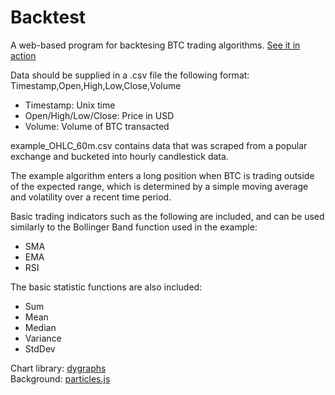 # Backtest
A web-based program for backtesing BTC trading algorithms. [See it in action](https://someuser-321.github.io/Backtest/)

Data should be supplied in a .csv file the following format:  
Timestamp,Open,High,Low,Close,Volume
  
- Timestamp: Unix time
- Open/High/Low/Close: Price in USD
- Volume: Volume of BTC transacted  
  
example_OHLC_60m.csv contains data that was scraped from a popular exchange and bucketed into hourly candlestick data.

The example algorithm enters a long position when BTC is trading outside of the expected range, which is determined by a simple moving average and volatility over a recent time period.

Basic trading indicators such as the following are included, and can be used similarly to the Bollinger Band function used in the example:  
- SMA
- EMA
- RSI

The basic statistic functions are also included:  
- Sum
- Mean
- Median
- Variance
- StdDev

Chart library: [dygraphs](https://github.com/danvk/dygraphs)  
Background: [particles.js](https://github.com/VincentGarreau/particles.js/)

